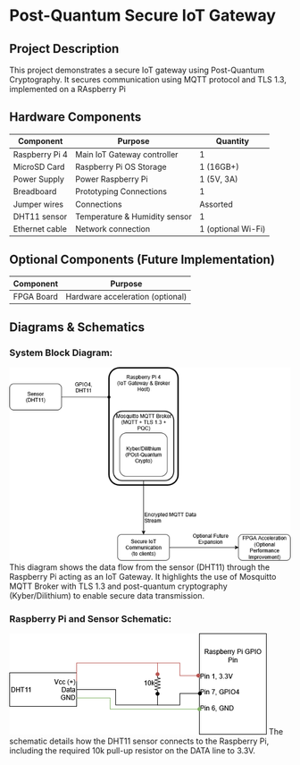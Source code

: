 # Post-Quantum Secure IoT Gateway

## Project Description
This project demonstrates a secure IoT gateway using Post-Quantum Cryptography.
It secures communication using MQTT protocol and TLS 1.3, implemented on a RAspberry Pi

## Hardware Components

| Component           | Purpose                       | Quantity    |
|---------------------|-------------------------------|-------------|
| Raspberry Pi 4      | Main IoT Gateway controller   | 1           |
| MicroSD Card        | Raspberry Pi OS Storage       | 1 (16GB+)   |
| Power Supply        | Power Raspberry Pi            | 1 (5V, 3A)  |
| Breadboard          | Prototyping Connections       | 1           |
| Jumper wires        | Connections                   | Assorted    |
| DHT11 sensor        | Temperature & Humidity sensor | 1           |
| Ethernet cable      | Network connection            | 1 (optional Wi-Fi) |

## Optional Components (Future Implementation)

| Component           | Purpose                           |
|---------------------|-----------------------------------|
| FPGA Board          | Hardware acceleration (optional)  |

## Diagrams & Schematics

### System Block Diagram:
![Block Diagram](diagrams/block-diagram.png)
This diagram shows the data flow from the sensor (DHT11) through the Raspberry Pi acting as an IoT Gateway. It highlights the use of Mosquitto MQTT Broker with TLS 1.3 and post-quantum cryptography (Kyber/Dilithium) to enable secure data transmission.

### Raspberry Pi and Sensor Schematic:
![Hardware Schematic](schematics/raspberrypi-dht11.png)
The schematic details how the DHT11 sensor connects to the Raspberry Pi, including the required 10k pull-up resistor on the DATA line to 3.3V.
